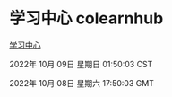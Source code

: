 # 学习中心 colearnhub
[学习中心](http://27.19.33.125:56308/colearnhub/)

2022年 10月 09日 星期日 01:50:03 CST

2022年 10月 08日 星期六 17:50:03 GMT
